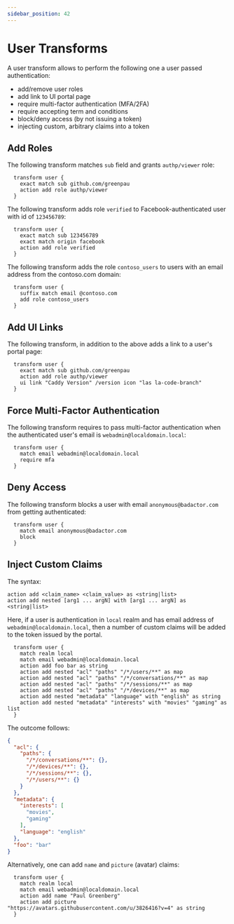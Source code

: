 ```yaml
---
sidebar_position: 42
---
```


# User Transforms

A user transform allows to perform the following one a user passed
authentication:

* add/remove user roles
* add link to UI portal page
* require multi-factor authentication (MFA/2FA)
* require accepting term and conditions
* block/deny access (by not issuing a token)
* injecting custom, arbitrary claims into a token


## Add Roles

The following transform matches `sub` field and grants `authp/viewer` role:

```
  transform user {
    exact match sub github.com/greenpau
    action add role authp/viewer
  }
```

The following transform adds role `verified` to Facebook-authenticated user
with id of `123456789`:

```
  transform user {
    exact match sub 123456789
    exact match origin facebook
    action add role verified
  }
```

The following transform adds the role `contoso_users` to users with an email
address from the contoso.com domain:

```
  transform user {
    suffix match email @contoso.com
    add role contoso_users
  }
```

## Add UI Links

The following transform, in addition to the above adds a link to a user's
portal page:

```
  transform user {
    exact match sub github.com/greenpau
    action add role authp/viewer
    ui link "Caddy Version" /version icon "las la-code-branch"
  }
```

## Force Multi-Factor Authentication

The following transform requires to pass multi-factor authentication when the
authenticated user's email is `webadmin@localdomain.local`:

```
  transform user {
    match email webadmin@localdomain.local
    require mfa
  }
```

## Deny Access

The following transform blocks a user with email `anonymous@badactor.com`
from getting authenticated:

```
  transform user {
    match email anonymous@badactor.com
    block
  }
```

## Inject Custom Claims

The syntax:

```
action add <claim_name> <claim_value> as <string|list>
action add nested [arg1 ... argN] with [arg1 ... argN] as <string|list>
```

Here, if a user is authentication in `local` realm and has email address
of `webadmin@localdomain.local`, then a number of custom claims will be
added to the token issued by the portal.

```
  transform user {
    match realm local
    match email webadmin@localdomain.local
    action add foo bar as string
    action add nested "acl" "paths" "/*/users/**" as map
    action add nested "acl" "paths" "/*/conversations/**" as map
    action add nested "acl" "paths" "/*/sessions/**" as map
    action add nested "acl" "paths" "/*/devices/**" as map
    action add nested "metadata" "language" with "english" as string
    action add nested "metadata" "interests" with "movies" "gaming" as list
  }
```

The outcome follows:

```json
{
  "acl": {
    "paths": {
      "/*/conversations/**": {},
      "/*/devices/**": {},
      "/*/sessions/**": {},
      "/*/users/**": {}
    }
  },
  "metadata": {
    "interests": [
      "movies",
      "gaming"
    ],
    "language": "english"
  },
  "foo": "bar"
}
```

Alternatively, one can add `name` and `picture` (avatar) claims:

```
  transform user {
    match realm local
    match email webadmin@localdomain.local
    action add name "Paul Greenberg"
    action add picture "https://avatars.githubusercontent.com/u/3826416?v=4" as string
  }
```
